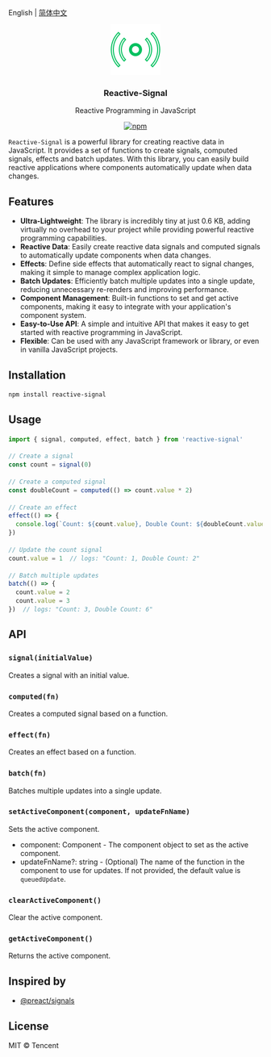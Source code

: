 English | [简体中文](./README.CN.md) 

<p align="center">
<a href="http://omijs.org" target="_blank">
<img src="./icon.svg" width="100" />
</a>
</p>
<h3 align="center">Reactive-Signal</h3>
<p align="center">Reactive Programming in JavaScript </p>
<p align="center"><a href="https://www.npmjs.org/package/reactive-signal"><img src="https://img.shields.io/npm/v/reactive-signal.svg?style=flat" alt="npm"></a></p>


`Reactive-Signal` is a powerful library for creating reactive data in JavaScript. It provides a set of functions to create signals, computed signals, effects and batch updates. With this library, you can easily build reactive applications where components automatically update when data changes.

## Features

- **Ultra-Lightweight**: The library is incredibly tiny at just 0.6 KB, adding virtually no overhead to your project while providing powerful reactive programming capabilities.
- **Reactive Data**: Easily create reactive data signals and computed signals to automatically update components when data changes.
- **Effects**: Define side effects that automatically react to signal changes, making it simple to manage complex application logic.
- **Batch Updates**: Efficiently batch multiple updates into a single update, reducing unnecessary re-renders and improving performance.
- **Component Management**: Built-in functions to set and get active components, making it easy to integrate with your application's component system.
- **Easy-to-Use API**: A simple and intuitive API that makes it easy to get started with reactive programming in JavaScript.
- **Flexible**: Can be used with any JavaScript framework or library, or even in vanilla JavaScript projects.



## Installation

```bash
npm install reactive-signal
```

## Usage

```javascript
import { signal, computed, effect, batch } from 'reactive-signal'

// Create a signal
const count = signal(0)

// Create a computed signal
const doubleCount = computed(() => count.value * 2)

// Create an effect
effect(() => {
  console.log(`Count: ${count.value}, Double Count: ${doubleCount.value}`)
})

// Update the count signal
count.value = 1  // logs: "Count: 1, Double Count: 2"

// Batch multiple updates
batch(() => {
  count.value = 2
  count.value = 3
})  // logs: "Count: 3, Double Count: 6"
```

## API

### `signal(initialValue)`

Creates a signal with an initial value.

### `computed(fn)`

Creates a computed signal based on a function.

### `effect(fn)`

Creates an effect based on a function.

### `batch(fn)`

Batches multiple updates into a single update.

### `setActiveComponent(component, updateFnName)`

Sets the active component.

* component: Component - The component object to set as the active component.
* updateFnName?: string - (Optional) The name of the function in the component to use for updates. If not provided, the default value is `queuedUpdate`.

### `clearActiveComponent()`

Clear the active component.

### `getActiveComponent()`

Returns the active component.



## Inspired by

* [@preact/signals](https://preactjs.com/guide/v10/signals/)

## License

MIT © Tencent


